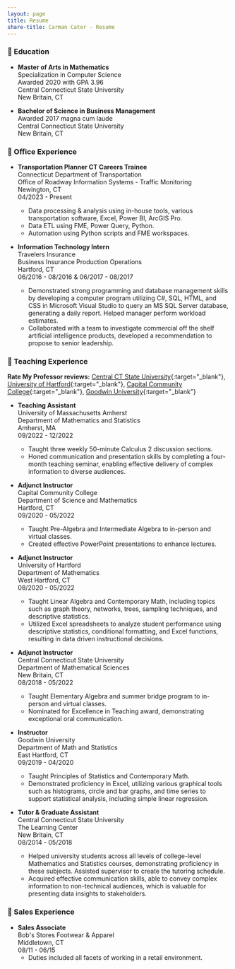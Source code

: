 ```yaml
---
layout: page
title: Resume
share-title: Carman Cater - Resume
---
```


### :school: Education

- **Master of Arts in Mathematics**  
Specialization in Computer Science  
Awarded 2020 with GPA 3.96  
Central Connecticut State University  
New Britain, CT

- **Bachelor of Science in Business Management**  
Awarded 2017 magna cum laude  
Central Connecticut State University  
New Britain, CT

### :office: Office Experience

- **Transportation Planner CT Careers Trainee**  
Connecticut Department of Transportation  
Office of Roadway Information Systems - Traffic Monitoring    
Newington, CT  
04/2023 - Present
    - Data processing & analysis using in-house tools, various transportation software, Excel, Power BI, ArcGIS Pro.
    - Data ETL using FME, Power Query, Python.
    - Automation using Python scripts and FME workspaces.
    
- **Information Technology Intern**  
Travelers Insurance    
Business Insurance Production Operations    
Hartford, CT  
06/2016 - 08/2016 & 06/2017 - 08/2017
    - Demonstrated strong programming and database management skills by developing a computer program utilizing C#, SQL, HTML, and CSS in Microsoft Visual Studio to query an MS SQL Server database, generating a daily report. Helped manager perform workload estimates.
    - Collaborated with a team to investigate commercial off the shelf artificial intelligence products, developed a recommendation to propose to senior leadership.


### :school: Teaching Experience

**Rate My Professor reviews:** [Central CT State University](https://www.ratemyprofessors.com/professor/2398329){:target="_blank"}, [University of Hartford](https://www.ratemyprofessors.com/professor/2619271){:target="_blank"}, [Capital Community College](https://www.ratemyprofessors.com/professor/2619272){:target="_blank"}, [Goodwin University](https://www.ratemyprofessors.com/professor/2523642){:target="_blank"}

- **Teaching Assistant**  
University of Massachusetts Amherst  
Department of Mathematics and Statistics  
Amherst, MA  
09/2022 - 12/2022
    - Taught three weekly 50-minute Calculus 2 discussion sections.
    - Honed communication and presentation skills by completing a four-month teaching seminar, enabling effective delivery of complex information to diverse audiences.
    
- **Adjunct Instructor**  
Capital Community College    
Department of Science and Mathematics   
Hartford, CT    
09/2020 - 05/2022
    - Taught Pre-Algebra and Intermediate Algebra to in-person and virtual classes.
    - Created effective PowerPoint presentations to enhance lectures.
    
- **Adjunct Instructor**  
University of Hartford     
Department of Mathematics     
West Hartford, CT      
08/2020 - 05/2022  
    - Taught Linear Algebra and Contemporary Math, including topics such as graph theory, networks, trees, sampling techniques, and descriptive statistics.
    - Utilized Excel spreadsheets to analyze student performance using descriptive statistics, conditional formatting, and Excel functions, resulting in data driven instructional decisions.
    
- **Adjunct Instructor**  
Central Connecticut State University       
Department of Mathematical Sciences      
New Britain, CT        
08/2018 - 05/2022  
    - Taught Elementary Algebra and summer bridge program to in-person and virtual classes.
    - Nominated for Excellence in Teaching award, demonstrating exceptional oral communication.
    
- **Instructor**  
Goodwin University         
Department of Math and Statistics        
East Hartford, CT          
09/2019 - 04/2020  
    - Taught Principles of Statistics and Contemporary Math.
    - Demonstrated proficiency in Excel, utilizing various graphical tools such as histograms, circle and bar graphs, and time series to support statistical analysis, including simple linear regression.
    
- **Tutor & Graduate Assistant**  
Central Connecticut State University         
The Learning Center       
New Britain, CT          
08/2014 - 05/2018    
    - Helped university students across all levels of college-level Mathematics and Statistics courses, demonstrating proficiency in these subjects. Assisted supervisor to create the tutoring schedule.
    - Acquired effective communication skills, able to convey complex information to non-technical audiences, which is valuable for presenting data insights to stakeholders.
    
### :department_store: Sales Experience  
- **Sales Associate**  
Bob's Stores Footwear & Apparel  
Middletown, CT  
08/11 - 06/15
    - Duties included all facets of working in a retail environment.